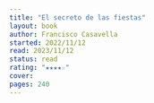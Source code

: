 ```yaml
---
title: "El secreto de las fiestas"
layout: book
author: Francisco Casavella
started: 2022/11/12
read: 2023/11/12
status: read
rating: "★★★★☆"
cover: 
pages: 240
---
```

